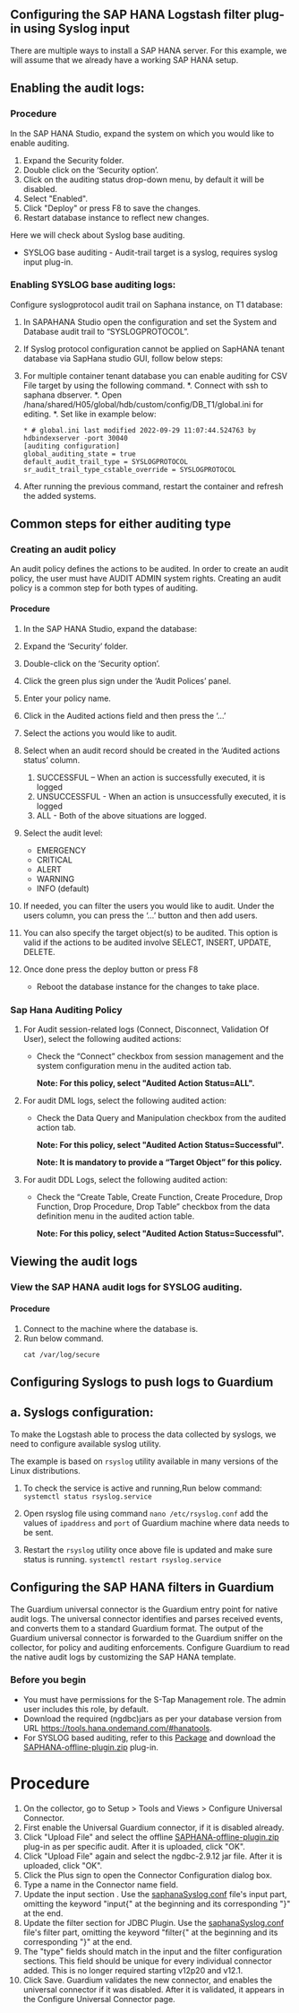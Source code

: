 ## Configuring the SAP HANA Logstash filter plug-in using Syslog input

There are multiple ways to install a SAP HANA server. For this example, we will assume that we already have a working
SAP HANA setup.

## Enabling the audit logs:
### Procedure
In the SAP HANA Studio, expand the system on which you would like to enable auditing.
1. Expand the Security folder.
2. Double click on the ‘Security option’.
3. Click on the auditing status drop-down menu, by default it will be disabled.
4. Select "Enabled".
5. Click "Deploy" or press F8 to save the changes.
6. Restart database instance to reflect new changes.


Here we will check about Syslog base auditing.
* SYSLOG base auditing - Audit-trail target is a syslog, requires syslog input plug-in.

### Enabling SYSLOG base auditing logs:
Configure syslogprotocol audit trail on Saphana instance, on T1 database:
1. In SAPAHANA Studio open the configuration and set the System and Database audit trail to “SYSLOGPROTOCOL”.
2. If Syslog protocol configuration cannot be applied on SapHANA tenant database via SapHana studio GUI, follow below steps:
3. For multiple container tenant database you can enable auditing for CSV File target by using the following command.
   *. Connect with ssh to saphana dbserver.
   *. Open /hana/shared/H05/global/hdb/custom/config/DB_T1/global.ini for editing.
   *. Set like in example below:
     ```
   * # global.ini last modified 2022-09-29 11:07:44.524763 by hdbindexserver -port 30040
   [auditing configuration]
   global_auditing_state = true
   default_audit_trail_type = SYSLOGPROTOCOL
   sr_audit_trail_type_cstable_override = SYSLOGPROTOCOL
   
     ```

2. After running the previous command, restart the container and refresh the added systems.

## Common steps for either auditing type

### Creating an audit policy

An audit policy defines the actions to be audited. In order to create an audit policy, the user must have
AUDIT ADMIN system rights. Creating an audit policy is a common step for both types of auditing.


#### Procedure

1. In the SAP HANA Studio, expand the database:
2. Expand the ‘Security’ folder.
3. Double-click on the ‘Security option’.
4. Click the green plus sign under the ‘Audit Polices’ panel.
5. Enter your policy name.
6. Click in the Audited actions field and then press the ‘…’
7. Select the actions you would like to audit.
8. Select when an audit record should be created in the ‘Audited actions status’ column.
    1. SUCCESSFUL – When an action is successfully executed, it is logged
    2. UNSUCCESSFUL	- When an action is unsuccessfully executed, it is logged
    3. ALL	 - Both of the above situations are logged.
9. Select the audit level:
    * EMERGENCY
    * CRITICAL
    * ALERT
    * WARNING
    * INFO (default)

10. If needed, you can filter the users you would like to audit. Under the users column, you can press the ‘…’ button
    and then add users.

11. You can also specify the target object(s) to be audited. This option is valid if the actions to be audited
    involve SELECT, INSERT, UPDATE, DELETE.

12. Once done press the deploy button or press F8
    * Reboot the database instance for the changes to take place.

### Sap Hana Auditing Policy

1. For Audit session-related logs (Connect, Disconnect, Validation Of User), select the following audited actions:
    - Check the “Connect” checkbox from session management and the  system configuration menu in the audited action tab.

      **Note: For this policy, select "Audited Action Status=ALL".**

2. For audit DML logs, select the following audited action:
    - Check the Data Query and Manipulation checkbox from the audited action tab.

      **Note: For this policy, select "Audited Action  Status=Successful".**

      **Note: It is mandatory to provide a “Target Object” for this policy.**

3. For audit DDL Logs, select the following audited action:
    - Check the  “Create Table, Create Function, Create Procedure, Drop Function, Drop Procedure, Drop Table” checkbox
      from the data definition menu in the audited action table.

      **Note: For this policy, select "Audited Action Status=Successful".**

## Viewing the audit logs

### View the SAP HANA audit logs for SYSLOG auditing.

#### Procedure

1. Connect to the machine where the database is.
2. Run below command.
   ```
   cat /var/log/secure
   
   ```
## Configuring Syslogs to push logs to Guardium
## a. Syslogs configuration:
To make the Logstash able to process the data collected by syslogs, we need to configure available syslog utility.

The example is based on `rsyslog` utility available in many versions of the Linux distributions.

1. To check the service is active and running,Run below command:
   `systemctl status rsyslog.service`

2. Open rsyslog file using command `nano /etc/rsyslog.conf` add the values of `ipaddress` and `port` of Guardium machine where data needs to be sent.

3. Restart the `rsyslog` utility once above file is updated and make sure status is running.
   `systemctl restart rsyslog.service`

## Configuring the SAP HANA filters in Guardium

The Guardium universal connector is the Guardium entry point for native audit logs. The universal connector
identifies and parses received events, and converts them to a standard Guardium format. The output of the
Guardium universal connector is forwarded to the Guardium sniffer on the collector, for policy and auditing
enforcements. Configure Guardium to read the native audit logs by customizing the SAP HANA template.

### Before you begin

* You must have permissions for the S-Tap Management role. The admin user includes this role, by default.
* Download the required (ngdbc)jars as per your database version from URL https://tools.hana.ondemand.com/#hanatools.
* For SYSLOG based auditing, refer to this [Package](./SaphanaOverSyslogPackage) and download the [SAPHANA-offline-plugin.zip](SaphanaOverJdbcPackage/SAPHANA-offline-plugin.zip) plug-in.


# Procedure
1. On the collector, go to Setup > Tools and Views > Configure Universal Connector.
2. First enable the Universal Guardium connector, if it is disabled already.
3. Click "Upload File" and select the offline [SAPHANA-offline-plugin.zip](SaphanaOverJdbcPackage/SAPHANA-offline-plugin.zip) plug-in as per specific audit. After it is uploaded, click "OK".
4. Click "Upload File" again and select the ngdbc-2.9.12 jar file. After it is uploaded, click "OK".
5. Click the Plus sign to open the Connector Configuration dialog box.
6. Type a name in the Connector name field.
7. Update the input section . Use the [saphanaSyslog.conf](SaphanaOverSyslogPackage/saphanaSyslog.conf) file's input part, omitting the keyword "input{" at the beginning and its corresponding "}" at the end.
8. Update the filter section for JDBC Plugin. Use the [saphanaSyslog.conf](SaphanaOverSyslogPackage/saphanaSyslog.conf) file's filter part, omitting the keyword "filter{" at the beginning and its corresponding "}" at the end.
7. The "type" fields should match in the input and the filter configuration sections. This field should be unique for every individual connector added. This is no longer required starting v12p20 and v12.1.
8. Click Save. Guardium validates the new connector, and enables the universal connector if it was disabled.
   After it is validated, it appears in the Configure Universal Connector page.